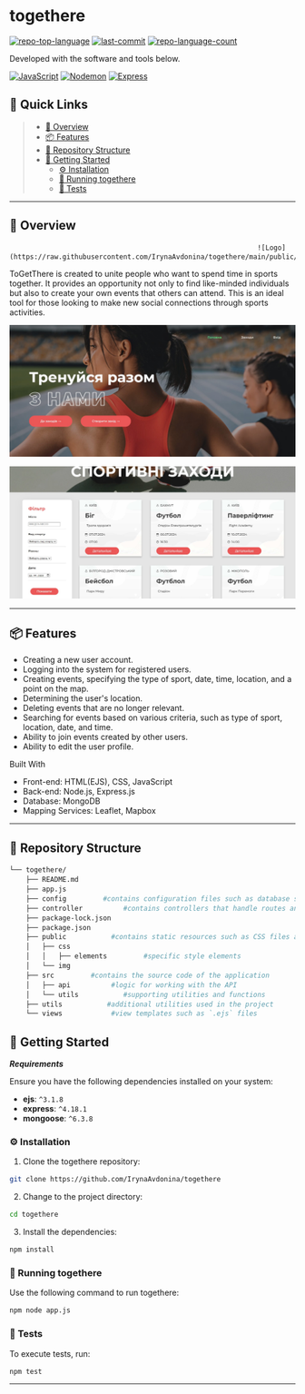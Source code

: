 # togethere

[![repo-top-language](https://img.shields.io/github/languages/top/IrynaAvdonina/togethere?style=flat&color=0080ff)]()
[![last-commit](https://img.shields.io/github/last-commit/IrynaAvdonina/togethere?style=flat&logo=git&logoColor=white&color=0080ff)]()
[![repo-language-count](https://img.shields.io/github/languages/count/IrynaAvdonina/togethere?style=flat&color=0080ff)]()

Developed with the software and tools below.

[![JavaScript](https://img.shields.io/badge/JavaScript-F7DF1E.svg?style=flat&logo=JavaScript&logoColor=black)]() 
[![Nodemon](https://img.shields.io/badge/Nodemon-76D04B.svg?style=flat&logo=Nodemon&logoColor=white)]()
[![Express](https://img.shields.io/badge/Express-000000.svg?style=flat&logo=Express&logoColor=white)]()

## 🔗 Quick Links

> - [📍 Overview](#-overview)
> - [📦 Features](#-features)
> - [📂 Repository Structure](#-repository-structure)
> - [🚀 Getting Started](#-getting-started)
>   - [⚙️ Installation](#️-installation)
>   - [🤖 Running togethere](#-running-togethere)
>   - [🧪 Tests](#-tests)

---

## 📍 Overview



                                                                 ![Logo](https://raw.githubusercontent.com/IrynaAvdonina/togethere/main/public/img/icon96.ico)

ToGetThere is created to unite people who want to spend time in sports together. It provides an opportunity not only to find like-minded individuals but also to create your own events that others can attend. This is an ideal tool for those looking to make new social connections through sports activities.

![App Screenshot](https://raw.githubusercontent.com/IrynaAvdonina/togethere/main/public/screenshots/main.jpg)

![App Screenshot](https://raw.githubusercontent.com/IrynaAvdonina/togethere/main/public/screenshots/events.jpg)


---

## 📦 Features

- Creating a new user account.
- Logging into the system for registered users.
- Creating events, specifying the type of sport, date, time, location, and a point on the map.
- Determining the user's location.
- Deleting events that are no longer relevant.
- Searching for events based on various criteria, such as type of sport, location, date, and time.
- Ability to join events created by other users.
- Ability to edit the user profile.


Built With

* Front-end: HTML(EJS), CSS, JavaScript
* Back-end: Node.js, Express.js
* Database: MongoDB
* Mapping Services: Leaflet, Mapbox


---

## 📂 Repository Structure

```sh
└── togethere/
    ├── README.md
    ├── app.js
    ├── config         #contains configuration files such as database settings, sessions, etc
    ├── controller          #contains controllers that handle routes and application logic
    ├── package-lock.json
    ├── package.json
    ├── public           #contains static resources such as CSS files and images
    │   ├── css
    │   │   ├── elements         #specific style elements
    │   └── img
    ├── src         #contains the source code of the application
    │   ├── api          #logic for working with the API
    │   └── utils           #supporting utilities and functions
    ├── utils           #additional utilities used in the project
    └── views            #view templates such as `.ejs` files
```



## 🚀 Getting Started

***Requirements***

Ensure you have the following dependencies installed on your system:

* **ejs**: `^3.1.8`
* **express**: `^4.18.1`
* **mongoose**: `^6.3.8`

### ⚙️ Installation

1. Clone the togethere repository:

```sh
git clone https://github.com/IrynaAvdonina/togethere
```

2. Change to the project directory:

```sh
cd togethere
```

3. Install the dependencies:

```sh
npm install
```

### 🤖 Running togethere

Use the following command to run togethere:

```sh
npm node app.js
```

### 🧪 Tests

To execute tests, run:

```sh
npm test
```

---
